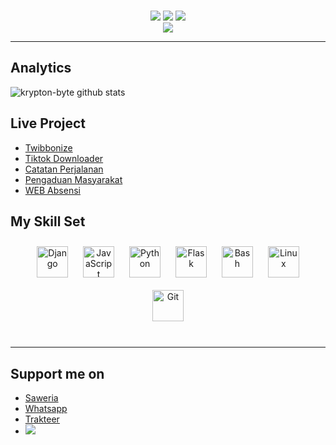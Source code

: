 <!-- ## Ya Halooo <img src="https://github.com/TheDudeThatCode/TheDudeThatCode/blob/master/Assets/Hi.gif" width="29px"> -->
<p align="center"><br><a href="https://wa.me/6283172366463"><img src="https://img.shields.io/badge/whatsapp-whastapp-%2325D366?logo=whatsapp"></a>&nbsp;<a href="https://m.facebook.com/krypton.byte.5"><img src="https://img.shields.io/badge/facebook-krypton--byte-%231877F2?logo=facebook"></a>&nbsp;<a href="https://www.instagram.com/krypton_byte"><img src="https://img.shields.io/badge/Instagram-krypton--byte-%23fc034e?logo=instagram"></a><br><img src="https://visitor-badge.glitch.me/badge?page_id=krypton-byte.krypron-byte&style=for-the-badge">
</p>
<!-- <img align="left" src="https://i.ibb.co/QkxdF4d/python.webp" width="120" height="120" >
<a href="https://pypi.org/user/krypton-byte/"><img height="140px" src="asset/image/pip_big-removebg-preview.png" align="right"></a> -->


___
<!-- ![Metrics](https://metrics.lecoq.io/krypton-byte?template=classic&isocalendar=1&languages=1&introduction=1&people=1&gists=1&achievements=1&isocalendar.duration=full-year&languages.limit=8&languages.sections=most-used&languages.colors=Python&languages.threshold=0%25&languages.indepth=false&languages.recent.load=300&languages.recent.days=14&introduction.title=true&people.limit=24&people.size=28&people.types=followers%2C%20following&people.identicons=false&people.shuffle=false&achievements.threshold=C&achievements.secrets=true&achievements.limit=0&config.timezone=Asia%2FJakarta) -->

## Analytics

![krypton-byte github stats](https://github-readme-stats.vercel.app/api?username=krypton-byte&show_icons=true&theme=tokyonight)


## Live Project
 <ul>
    <li>
        <a href="https://twibbonizes.id">Twibbonize</a>
    </li>
    <li>
        <a href="https://tiktok-dl.id/">Tiktok Downloader</a>
    </li>
    <li>
           <a href="https://pedulidiri.krypton-byte.codes">Catatan Perjalanan</a>
       </li>
    <li>
           <a href="https://pengaduan.krypton-byte.codes">Pengaduan Masyarakat</a>
    </li>
    <li>
           <a href="https://absensi.krypton-byte.codes">WEB Absensi</a>
    </li>
</ul>

## My Skill Set  
<div align="center">  
<img style="margin: 10px" src="https://profilinator.rishav.dev/skills-assets/django-original.svg" alt="Django" height="50" />  
<img style="margin: 10px" src="https://profilinator.rishav.dev/skills-assets/javascript-original.svg" alt="JavaScript" height="50" />  
<img style="margin: 10px" src="https://profilinator.rishav.dev/skills-assets/python-original.svg" alt="Python" height="50" />  
<img style="margin: 10px" src="https://profilinator.rishav.dev/skills-assets/flask.png" alt="Flask" height="50" />  
<img style="margin: 10px" src="https://profilinator.rishav.dev/skills-assets/gnu_bash-icon.svg" alt="Bash" height="50" />  
<img style="margin: 10px" src="https://profilinator.rishav.dev/skills-assets/linux-original.svg" alt="Linux" height="50" />  
<img style="margin: 10px" src="https://profilinator.rishav.dev/skills-assets/git-scm-icon.svg" alt="Git" height="50" />  
</div>
<br />

----


## Support me on

<ul>
    <li>
        <a href="https://saweria.co/kryptonbyte">Saweria</a>
    </li>
    <li>
        <a href="https://wa.me/6283172366463">Whatsapp</a>
    </li>
    <li>
        <a href="https://trakteer.id/krypton-byte-z8vbo">Trakteer</a>
    </li>
    <li>
        <a href="https://paypal.me/kryptonbyte2?locale.x=id_ID">
        <img src="https://img.shields.io/badge/paypal-krypton--byte-%2300457C?logo=paypal"></img>
        </a>
    </li>
</ul>
<!--
**krypton-byte/krypton-byte** is a ✨ _special_ ✨ repository because its `README.md` (this file) appears on your GitHub profile.

Here are some ideas to get you started:

- 🔭 I’m currently working on ...
- 🌱 I’m currently learning ...
- 👯 I’m looking to collaborate on ...
- 🤔 I’m looking for help with ...
- 💬 Ask me about ...
- 📫 How to reach me: ...
- 😄 Pronouns: ...
- ⚡ Fun fact: ...
-->

